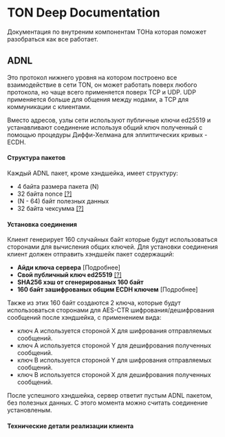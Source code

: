 # TON Deep Documentation
Документация по внутреним компонентам ТОНа которая поможет разобраться как все работает.

## ADNL
Это протокол нижнего уровня на котором построено все взаимодействие в сети TON, он может работать поверх любого протокола, но чаще всего применяется поверх TCP и UDP. UDP применяется больше для общения между нодами, а TCP для коммуникации с клиентами.

Вместо адресов, узлы сети используют публичные ключи ed25519 и устанавливают соединение используя общий ключ полученный с помощью процедуры Диффи-Хелмана для эллиптических кривых - ECDH.

#### Структура пакетов
Каждый ADNL пакет, кроме хэндшейка, имеет структуру:
* 4 байта размера пакета (N)
* 32 байта nonce [[?]](a "случайные байты, нужны для защиты от атак на чексумму")
* (N - 64) байт полезных данных
* 32 байта чексумма [[?]](a "SHA256 от nonce + полезных данных")

#### Установка соединения
Клиент генерирует 160 случайных байт которые будут использоваться сторонами для вычисления общих ключей. 
Для установки соединения клиент должен отправить хэндшейк пакет содержащий:
* **Айди ключа сервера** [Подробнее]
* **Свой публичный ключ ed25519** [[?]](a "можно генерировать новую пару на каждое соединение")
* **SHA256 хэш от сгенерированых 160 байт**
* **160 байт зашифрованых общим ECDH ключем** [Подробнее]

Также из этих 160 байт создаются 2 ключа, которые будут использоваться сторонами для AES-CTR шифрования/дешифрования сообщений после хэндшейка, с применением вида:

* ключ A используется стороной X для шифрования отправляемых сообщений.
* ключ A используется стороной Y для дешифрования полученных сообщений.
* ключ B используется стороной Y для шифрования отправляемых сообщений.
* ключ B используется стороной X для дешифрования полученных сообщений.

После успешного хэндшейка, сервер ответит пустым ADNL пакетом, без полезных данных. С этого момента можно считать соединение установленым.



#### Технические детали реализации клиента
